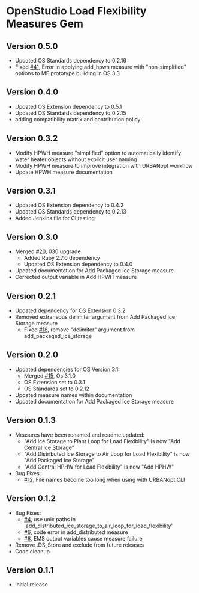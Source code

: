 # OpenStudio Load Flexibility Measures Gem

## Version 0.5.0
* Updated OS Standards dependency to 0.2.16
* Fixed [#41](https://github.com/NREL/openstudio-load-flexibility-measures-gem/issues/41), Error in applying add_hpwh measure with "non-simplified" options to MF prototype building in OS 3.3

## Version 0.4.0
* Updated OS Extension dependency to 0.5.1
* Updated OS Standards dependency to 0.2.15
* adding compatibility matrix and contribution policy

## Version 0.3.2
* Modify HPWH measure "simplified" option to automatically identify water heater objects without explicit user naming
* Modify HPWH measure to improve integration with URBANopt workflow
* Update HPWH measure documentation

## Version 0.3.1
* Updated OS Extension dependency to 0.4.2
* Updated OS Standards dependency to 0.2.13
* Added Jenkins file for CI testing

## Version 0.3.0
* Merged [#20](https://github.com/NREL/openstudio-load-flexibility-measures-gem/pull/20), 030 upgrade
  * Added Ruby 2.7.0 dependency
  * Updated OS Extension dependency to 0.4.0
* Updated documentation for Add Packaged Ice Storage measure
* Corrected output variable in Add HPWH measure

## Version 0.2.1
* Updated dependency for OS Extension 0.3.2
* Removed extraneous delimiter argument from Add Packaged Ice Storage measure
  * Fixed [#18](https://github.com/NREL/openstudio-load-flexibility-measures-gem/issues/18), remove "delimiter" argument from add_packaged_ice_storage

## Version 0.2.0

* Updated dependencies for OS Version 3.1:
  * Merged [#15](https://github.com/NREL/openstudio-load-flexibility-measures-gem/pull/15), Os 3.1.0
  * OS Extension set to 0.3.1
  * OS Standards set to 0.2.12
* Updated measure names within documentation
* Updated documentation for Add Packaged Ice Storage measure

## Version 0.1.3

* Measures have been renamed and readme updated:
  * "Add Ice Storage to Plant Loop for Load Flexibility" is now "Add Central Ice Storage"
  * "Add Distributed Ice Storage to Air Loop for Load Flexibility" is now "Add Packaged Ice Storage"
  * "Add Central HPHW for Load Flexibility" is now "Add HPHW"
* Bug Fixes:
  * [#12](https://github.com/NREL/openstudio-load-flexibility-measures-gem/issues/12), File names become too long when using with URBANopt CLI

## Version 0.1.2

* Bug Fixes:
  * [#4](https://github.com/NREL/openstudio-load-flexibility-measures-gem/issues/4), use unix paths in 'add_distributed_ice_storage_to_air_loop_for_load_flexibility'
  * [#6](https://github.com/NREL/openstudio-load-flexibility-measures-gem/issues/6), code error in add_distributed measure
  * [#8](https://github.com/NREL/openstudio-load-flexibility-measures-gem/issues/8), EMS output variables cause measure failure
* Remove .DS_Store and exclude from future releases
* Code cleanup

## Version 0.1.1

* Initial release
